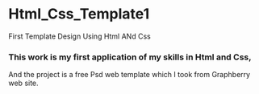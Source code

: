 # Html_Css_Template1
First Template Design Using Html ANd Css

### This work is my first application of my skills in Html and Css,
And the project is a free Psd web template which I took from Graphberry web site.
